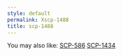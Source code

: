 ```yaml
---
style: default
permalink: Xscp-1488
title: scp-1488
---
```

You may also like:
[SCP-586](http://scp-wiki.net/scp-586)
[SCP-1434](http://scp-wiki.net/scp-1434)